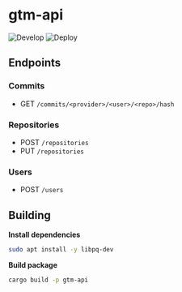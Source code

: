 # gtm-api
![Develop](https://github.com/DEVELOPEST/gtm-api/workflows/Develop/badge.svg)
![Deploy](https://github.com/DEVELOPEST/gtm-api/workflows/Deploy/badge.svg)

## Endpoints 

### Commits 
- GET `/commits/<provider>/<user>/<repo>/hash`

### Repositories 
- POST `/repositories`
- PUT `/repositories`

### Users
- POST `/users`

## Building
**Install dependencies**
```bash
sudo apt install -y libpq-dev
```

**Build package**
```bash
cargo build -p gtm-api
```